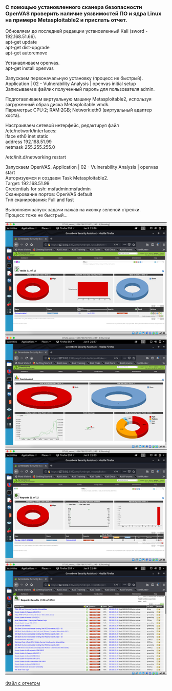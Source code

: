 ### С помощью установленного сканера безопасности OpenVAS проверить наличие уязвимостей ПО и ядра Linux на примере Metasploitable2 и прислать отчет.

Обновляем до последней редакции установленный Kali (sword - 192.168.51.66).  
apt-get update  
apt-get dist-upgrade  
apt-get autoremove  

Устанавливаем openvas.  
apt-get install openvas  

Запускаем первоначальную установку (процесс не быстрый).  
Application | 02 - Vulnerability Analysis | openvas initial setup  
Записываем в файлик полученный пароль для пользователя admin.

Подготавливаем виртуальную машину Metasploitable2, используя загруженный образ диска Metasploitable.vmdk.  
Параметры: CPU:2; RAM:2GB; Network:eth0 (виртуальный адаптер хоста).  

Настраиваем сетевой интерфейс, редактируя файл /etc/network/interfaces:  
iface eth0 inet static  
address 192.168.51.99  
netmask 255.255.255.0  

/etc/init.d/networking restart  

Запускаем OpenVAS.
Application | 02 - Vulnerability Analysis | openvas start  
Авторизуемся и создаем Task Metasploitable2.  
Target: 192.168.51.99  
Credentials for ssh: msfadmin:msfadmin  
Сканирование портов: OpenVAS default  
Тип сканирования: Full and fast  

Выполняем запуск задачи нажав на иконку зеленой стрелки.  
Процесс тоже не быстрый...  

![снимок окна OpenVAS](./openvas.png)
![снимок окна OpenVAS](./openvas2.png)
![снимок окна OpenVAS](./openvas3.png)
![снимок окна OpenVAS](./openvas4.png)

[Файл с отчетом](./openvas_report.txt)


